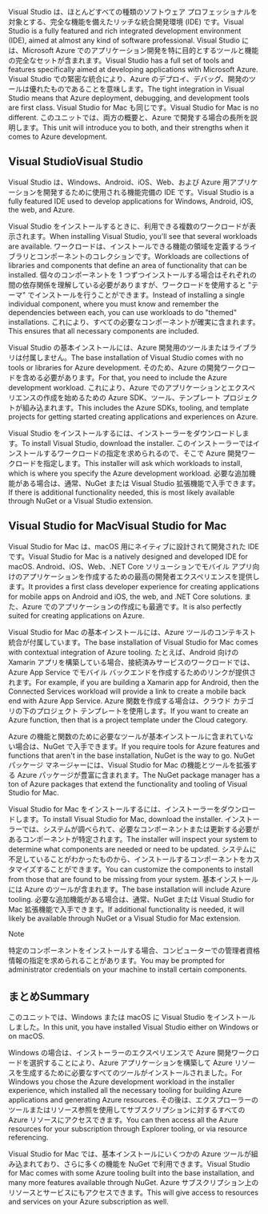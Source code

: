 <span data-ttu-id="fd8ac-101">Visual Studio は、ほとんどすべての種類のソフトウェア プロフェッショナルを対象とする、完全な機能を備えたリッチな統合開発環境 (IDE) です。</span><span class="sxs-lookup"><span data-stu-id="fd8ac-101">Visual Studio is a fully featured and rich integrated development environment (IDE), aimed at almost any kind of software professional.</span></span> <span data-ttu-id="fd8ac-102">Visual Studio には、Microsoft Azure でのアプリケーション開発を特に目的とするツールと機能の完全なセットが含まれます。</span><span class="sxs-lookup"><span data-stu-id="fd8ac-102">Visual Studio has a full set of tools and features specifically aimed at developing applications with Microsoft Azure.</span></span> <span data-ttu-id="fd8ac-103">Visual Studio での緊密な統合により、Azure のデプロイ、デバッグ、開発のツールは優れたものであることを意味します。</span><span class="sxs-lookup"><span data-stu-id="fd8ac-103">The tight integration in Visual Studio means that Azure deployment, debugging, and development tools are first class.</span></span> <span data-ttu-id="fd8ac-104">Visual Studio for Mac も同じです。</span><span class="sxs-lookup"><span data-stu-id="fd8ac-104">Visual Studio for Mac is no different.</span></span> <span data-ttu-id="fd8ac-105">このユニットでは、両方の概要と、Azure で開発する場合の長所を説明します。</span><span class="sxs-lookup"><span data-stu-id="fd8ac-105">This unit will introduce you to both, and their strengths when it comes to Azure development.</span></span>

## <a name="visual-studio"></a><span data-ttu-id="fd8ac-106">Visual Studio</span><span class="sxs-lookup"><span data-stu-id="fd8ac-106">Visual Studio</span></span>

<span data-ttu-id="fd8ac-107">Visual Studio は、Windows、Android、iOS、Web、および Azure 用アプリケーションを開発するために使用される機能完備の IDE です。</span><span class="sxs-lookup"><span data-stu-id="fd8ac-107">Visual Studio is a fully featured IDE used to develop applications for Windows, Android, iOS, the web, and Azure.</span></span>

<span data-ttu-id="fd8ac-108">Visual Studio をインストールするときに、利用できる複数のワークロードが表示されます。</span><span class="sxs-lookup"><span data-stu-id="fd8ac-108">When installing Visual Studio, you'll see that several workloads are available.</span></span> <span data-ttu-id="fd8ac-109">ワークロードは、インストールできる機能の領域を定義するライブラリとコンポーネントのコレクションです。</span><span class="sxs-lookup"><span data-stu-id="fd8ac-109">Workloads are collections of libraries and components that define an area of functionality that can be installed.</span></span> <span data-ttu-id="fd8ac-110">個々のコンポーネントを 1 つずつインストールする場合はそれぞれの間の依存関係を理解している必要がありますが、ワークロードを使用すると "テーマ" でインストールを行うことができます。</span><span class="sxs-lookup"><span data-stu-id="fd8ac-110">Instead of installing a single individual component, where you must know and remember the dependencies between each, you can use workloads to do "themed" installations.</span></span> <span data-ttu-id="fd8ac-111">これにより、すべての必要なコンポーネントが確実に含まれます。</span><span class="sxs-lookup"><span data-stu-id="fd8ac-111">This ensures that all necessary components are included.</span></span>

<span data-ttu-id="fd8ac-112">Visual Studio の基本インストールには、Azure 開発用のツールまたはライブラリは付属しません。</span><span class="sxs-lookup"><span data-stu-id="fd8ac-112">The base installation of Visual Studio comes with no tools or libraries for Azure development.</span></span> <span data-ttu-id="fd8ac-113">そのため、Azure の開発ワークロードを含める必要があります。</span><span class="sxs-lookup"><span data-stu-id="fd8ac-113">For that, you need to include the Azure development workload.</span></span> <span data-ttu-id="fd8ac-114">これにより、Azure でのアプリケーションとエクスペリエンスの作成を始めるための Azure SDK、ツール、テンプレート プロジェクトが組み込まれます。</span><span class="sxs-lookup"><span data-stu-id="fd8ac-114">This includes the Azure SDKs, tooling, and template projects for getting started creating applications and experiences on Azure.</span></span>

<span data-ttu-id="fd8ac-115">Visual Studio をインストールするには、インストーラーをダウンロードします。</span><span class="sxs-lookup"><span data-stu-id="fd8ac-115">To install Visual Studio, download the installer.</span></span> <span data-ttu-id="fd8ac-116">このインストーラーではインストールするワークロードの指定を求められるので、そこで Azure 開発ワークロードを指定します。</span><span class="sxs-lookup"><span data-stu-id="fd8ac-116">This installer will ask which workloads to install, which is where you specify the Azure development workload.</span></span> <span data-ttu-id="fd8ac-117">必要な追加機能がある場合は、通常、NuGet または Visual Studio 拡張機能で入手できます。</span><span class="sxs-lookup"><span data-stu-id="fd8ac-117">If there is additional functionality needed, this is most likely available through NuGet or a Visual Studio extension.</span></span>

## <a name="visual-studio-for-mac"></a><span data-ttu-id="fd8ac-118">Visual Studio for Mac</span><span class="sxs-lookup"><span data-stu-id="fd8ac-118">Visual Studio for Mac</span></span>

<span data-ttu-id="fd8ac-119">Visual Studio for Mac は、macOS 用にネイティブに設計されて開発された IDE です。</span><span class="sxs-lookup"><span data-stu-id="fd8ac-119">Visual Studio for Mac is a natively designed and developed IDE for macOS.</span></span> <span data-ttu-id="fd8ac-120">Android、iOS、Web、.NET Core ソリューションでモバイル アプリ向けのアプリケーションを作成するための最高の開発者エクスペリエンスを提供します。</span><span class="sxs-lookup"><span data-stu-id="fd8ac-120">It provides a first class developer experience for creating applications for mobile apps on Android and iOS, the web, and .NET Core solutions.</span></span> <span data-ttu-id="fd8ac-121">また、Azure でのアプリケーションの作成にも最適です。</span><span class="sxs-lookup"><span data-stu-id="fd8ac-121">It is also perfectly suited for creating applications on Azure.</span></span>

<span data-ttu-id="fd8ac-122">Visual Studio for Mac の基本インストールには、Azure ツールのコンテキスト統合が付属しています。</span><span class="sxs-lookup"><span data-stu-id="fd8ac-122">The base installation of Visual Studio for Mac comes with contextual integration of Azure tooling.</span></span> <span data-ttu-id="fd8ac-123">たとえば、Android 向けの Xamarin アプリを構築している場合、接続済みサービスのワークロードでは、Azure App Service でモバイル バックエンドを作成するためのリンクが提供されます。</span><span class="sxs-lookup"><span data-stu-id="fd8ac-123">For example, if you are building a Xamarin app for Android, then the Connected Services workload will provide a link to create a mobile back end with Azure App Service.</span></span> <span data-ttu-id="fd8ac-124">Azure 関数を作成する場合は、クラウド カテゴリの下のプロジェクト テンプレートを使用します。</span><span class="sxs-lookup"><span data-stu-id="fd8ac-124">If you want to create an Azure function, then that is a project template under the Cloud category.</span></span>

<span data-ttu-id="fd8ac-125">Azure の機能と関数のために必要なツールが基本インストールに含まれていない場合は、NuGet で入手できます。</span><span class="sxs-lookup"><span data-stu-id="fd8ac-125">If you require tools for Azure features and functions that aren't in the base installation, NuGet is the way to go.</span></span> <span data-ttu-id="fd8ac-126">NuGet パッケージ マネージャーには、Visual Studio for Mac の機能とツールを拡張する Azure パッケージが豊富に含まれます。</span><span class="sxs-lookup"><span data-stu-id="fd8ac-126">The NuGet package manager has a ton of Azure packages that extend the functionality and tooling of Visual Studio for Mac.</span></span>

<span data-ttu-id="fd8ac-127">Visual Studio for Mac をインストールするには、インストーラーをダウンロードします。</span><span class="sxs-lookup"><span data-stu-id="fd8ac-127">To install Visual Studio for Mac, download the installer.</span></span> <span data-ttu-id="fd8ac-128">インストーラーでは、システムが調べられて、必要なコンポーネントまたは更新する必要があるコンポーネントが特定されます。</span><span class="sxs-lookup"><span data-stu-id="fd8ac-128">The installer will inspect your system to determine what components are needed or need to be updated.</span></span> <span data-ttu-id="fd8ac-129">システムに不足していることがわかったものから、インストールするコンポーネントをカスタマイズすることができます。</span><span class="sxs-lookup"><span data-stu-id="fd8ac-129">You can customize the components to install from those that are found to be missing from your system.</span></span> <span data-ttu-id="fd8ac-130">基本インストールには Azure のツールが含まれます。</span><span class="sxs-lookup"><span data-stu-id="fd8ac-130">The base installation will include Azure tooling.</span></span> <span data-ttu-id="fd8ac-131">必要な追加機能がある場合は、通常、NuGet または Visual Studio for Mac 拡張機能で入手できます。</span><span class="sxs-lookup"><span data-stu-id="fd8ac-131">If additional functionality is needed, it will likely be available through NuGet or a Visual Studio for Mac extension.</span></span>

> [!NOTE]
> <span data-ttu-id="fd8ac-132">特定のコンポーネントをインストールする場合、コンピューターでの管理者資格情報の指定を求められることがあります。</span><span class="sxs-lookup"><span data-stu-id="fd8ac-132">You may be prompted for administrator credentials on your machine to install certain components.</span></span>

## <a name="summary"></a><span data-ttu-id="fd8ac-133">まとめ</span><span class="sxs-lookup"><span data-stu-id="fd8ac-133">Summary</span></span>

<span data-ttu-id="fd8ac-134">このユニットでは、Windows または macOS に Visual Studio をインストールしました。</span><span class="sxs-lookup"><span data-stu-id="fd8ac-134">In this unit, you have installed Visual Studio either on Windows or on macOS.</span></span>

<span data-ttu-id="fd8ac-135">Windows の場合は、インストーラーのエクスペリエンスで Azure 開発ワークロードを選択することにより、Azure アプリケーションを構築して Azure リソースを生成するために必要なすべてのツールがインストールされました。</span><span class="sxs-lookup"><span data-stu-id="fd8ac-135">For Windows you chose the Azure development workload in the installer experience, which installed all the necessary tooling for building Azure applications and generating Azure resources.</span></span> <span data-ttu-id="fd8ac-136">その後は、エクスプローラーのツールまたはリソース参照を使用してサブスクリプションに対するすべての Azure リソースにアクセスできます。</span><span class="sxs-lookup"><span data-stu-id="fd8ac-136">You can then access all the Azure resources for your subscription through Explorer tooling, or via resource referencing.</span></span>

<span data-ttu-id="fd8ac-137">Visual Studio for Mac では、基本インストールにいくつかの Azure ツールが組み込まれており、さらに多くの機能を NuGet で利用できます。</span><span class="sxs-lookup"><span data-stu-id="fd8ac-137">Visual Studio for Mac comes with some Azure tooling built into the base installation, and many more features available through NuGet.</span></span> <span data-ttu-id="fd8ac-138">Azure サブスクリプション上のリソースとサービスにもアクセスできます。</span><span class="sxs-lookup"><span data-stu-id="fd8ac-138">This will give access to resources and services on your Azure subscription as well.</span></span>
